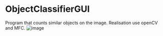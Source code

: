 # ObjectClassifierGUI
Program that counts similar objects on the image. Realisation use openCV and MFC.
![image](https://github.com/padbiarezski-andrei/ObjectClassifierGUI/assets/110620376/2f60aa51-4ea7-4d99-8a78-4e6c6df7f8ad)
